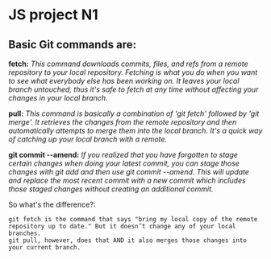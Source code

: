 # JS project N1
## Basic Git commands are:
**fetch:** *This command downloads commits, files, and refs from a remote repository to your local repository. Fetching is what you do when you want to see what everybody else has been working on. It leaves your local branch untouched, thus it's safe to fetch at any time without affecting your changes in your local branch.* 

**pull:** *This command is basically a combination of 'git fetch' followed by 'git merge'. It retrieves the changes from the remote repository and then automatically attempts to merge them into the local branch. It's a quick way of catching up your local branch with a remote.*

**git commit --amend:** *If you realized that you have forgotten to stage certain changes when doing your latest commit, you can stage those changes with git add and then use git commit --amend. This will update and replace the most recent commit with a new commit which includes those staged changes without creating an additional commit.*

So what's the difference?:

```
git fetch is the command that says "bring my local copy of the remote repository up to date." But it doesn’t change any of your local branches.
git pull, however, does that AND it also merges those changes into your current branch.
```
